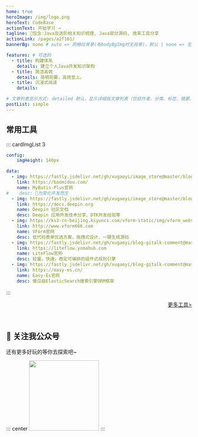 ```yaml
---
home: true
heroImage: /img/logo.png
heroText: CodeBase
actionText: 开始学习 →
tagline: 🚀包含:Java及进阶相关知识梳理, Java部分源码, 效率工具分享 
actionLink: /pages/a2f161/
bannerBg: none # auto => 网格纹背景(有bodyBgImg时无背景)，默认 | none => 无 | '大图地址' | background: 自定义背景样式       提示：如发现文本颜色不适应你的背景时可以到palette.styl修改$bannerTextColor变量

features: # 可选的
  - title: 构建体系
    details: 建立个人Java开发知识架构
  - title: 简洁高效
    details: 简明扼要，高效至上。
  - title: 沉浸式阅读
    details: 

# 文章列表显示方式: detailed 默认，显示详细版文章列表（包括作者、分类、标签、摘要、分页等）| simple => 显示简约版文章列表（仅标题和日期）| none 不显示文章列表
postList: simple
---
```


## 常用工具

::: cardImgList 3
```yaml
config:
    imgHeight: 140px

data:
  - img: https://fastly.jsdelivr.net/gh/xugaoyi/image_store@master/blog/QQ20211215-144040.hgt2875r2zc.webp
    link: https://baomidou.com/
    name: MyBatis-Plus官网
#    desc: 🚀为简化开发而生
  - img: https://fastly.jsdelivr.net/gh/xugaoyi/image_store@master/blog/QQ20210729-235804@2x.75e9lfd65t40.png
    link: https://docs.deepin.org
    name: Deepin 社区文档
    desc: Deepin 应用开发技术分享、DTK开发经验等
  - img: https://ks3-cn-beijing.ksyuncs.com/vform-static/img/vform_website.png
    link: http://www.vform666.com
    name: VForm官网
    desc: 低代码表单优选方案，拖拽式设计，一键生成源码
  - img: https://fastly.jsdelivr.net/gh/xugaoyi/blog-gitalk-comment@master/img/xxx.7feub7n1y0g0.png
    link: https://liteflow.yomahub.com
    name: LiteFlow官网
    desc: 轻量，快速，稳定可编排的组件式规则引擎
  - img: https://fastly.jsdelivr.net/gh/xugaoyi/blog-gitalk-comment@master/img/176866696-743faf44-4afd-4c12-9728-f982ea885836.2205nb3vf5mo.webp
    link: https://easy-es.cn/
    name: Easy-Es官网
    desc: 傻瓜级ElasticSearch搜索引擎ORM框架
 ```
:::
<div class="article-wrapper">
<dl>
<dd></dd>
<dt>
<a href="/archives/" style="display: block;text-align:right;" class="more">更多工具&gt;</a>
</dt>
</dl>
</div>
<br/>


## 💎 关注我公众号
还有更多好玩的等你去探索吧~

::: center
<img src="https://fastly.jsdelivr.net/gh/xugaoyi/image_store@master/blog/qrcode.zdqv9mlfc0g.jpg"  style="width:190px;" />
:::

<br/>


